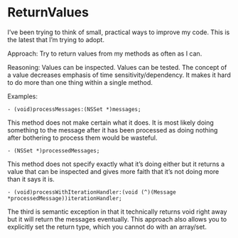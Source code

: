 ReturnValues
============

I’ve been trying to think of small, practical ways to improve my code. This is the latest that I’m trying to adopt.

Approach: Try to return values from my methods as often as I can. 

Reasoning:
Values can be inspected. 
Values can be tested. 
The concept of a value decreases emphasis of time sensitivity/dependency.
It makes it hard to do more than one thing within a single method.

Examples:

    - (void)processMessages:(NSSet *)messages;
This method does not make certain what it does. It is most likely doing something to the message after it has been processed as doing nothing after bothering to process them would be wasteful.

    - (NSSet *)processedMessages;
This method does not specify exactly what it’s doing either but it returns a value that can be inspected and gives more faith that it’s not doing more than it says it is.

    - (void)processWithIterationHandler:(void (^)(Message *processedMessage))iterationHandler;
The third is semantic exception in that it technically returns void right away but it will return the messages eventually. This approach also allows you to explicitly set the return type, which you cannot do with an array/set.
